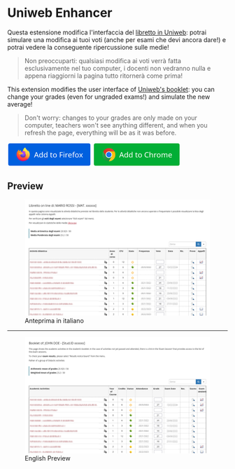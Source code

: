 # Uniweb Enhancer
Questa estensione modifica l'interfaccia del [libretto in Uniweb](https://uniweb.unipd.it/auth/studente/Libretto/LibrettoHome.do): potrai simulare una modifica ai tuoi voti (anche per esami che devi ancora dare!) e potrai vedere la conseguente ripercussione sulle medie!
> Non preoccuparti: qualsiasi modifica ai voti verrà fatta esclusivamente nel tuo computer, i docenti non vedranno nulla e appena riaggiorni la pagina tutto ritornerà come prima!

This extension modifies the user interface of [Uniweb's booklet](https://uniweb.unipd.it/auth/studente/Libretto/LibrettoHome.do): you can change your grades (even for ungraded exams!) and simulate the new average!
> Don't worry: changes to your grades are only made on your computer, teachers won't see anything different, and when you refresh the page, everything will be as it was before.

[<img alt="Add to Firefox" height="55" src="img/add_to_firefox.png">](https://github.com/andrea-k9/uniweb-enhancer/releases/download/v1.0.2/uniweb_enhancer-1.0.2.xpi)
[<img alt="Add to Chrome" height="55" src="img/add_to_chrome.png">](https://chromewebstore.google.com/detail/uniweb-enhancer/kbaphknjdlokbmglcnfoibogenldhmoe)

## Preview
<figure>
    <img alt="Anteprima di Uniweb Enhancer" src="img/preview_ita.png">
    <figcaption>Anteprima in italiano</figcaption>
</figure>

---

<figure>
    <img alt="Uniweb Enhancer Preview" src="img/preview_eng.png">
    <figcaption>English Preview</figcaption>
</figure>

